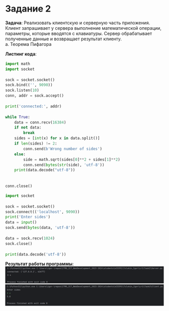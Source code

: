 # Задание 2

**Задача**: Реализовать клиентскую и серверную часть приложения. Клиент запрашивает у
сервера выполнение математической операции, параметры, которые вводятся с
клавиатуры. Сервер обрабатывает полученные данные и возвращает результат
клиенту. <br/> a. Теорема Пифагора

**Листинг кода**:<br/>

``` py title="Server.py"
import math
import socket

sock = socket.socket()
sock.bind(('', 9090))
sock.listen(10)
conn, addr = sock.accept()

print('connected:', addr)

while True:
    data = conn.recv(16384)
    if not data:
        break
    sides = [int(x) for x in data.split()]
    if len(sides) != 2:
        conn.send(b'Wrong number of sides')
    else:
        side = math.sqrt(sides[0]**2 + sides[1]**2)
        conn.send(bytes(str(side), 'utf-8'))
    print(data.decode("utf-8"))


conn.close()
```

``` py title="Client.py"
import socket

sock = socket.socket()
sock.connect(('localhost', 9090))
print('Enter sides')
data = input()
sock.send(bytes(data, 'utf-8'))

data = sock.recv(1024)
sock.close()

print(data.decode('utf-8'))

```

**Результат работы программы**:
![Screenshot](../img/Lab1/Task2/server.png)
![Screenshot](../img/Lab1/Task2/client.png)